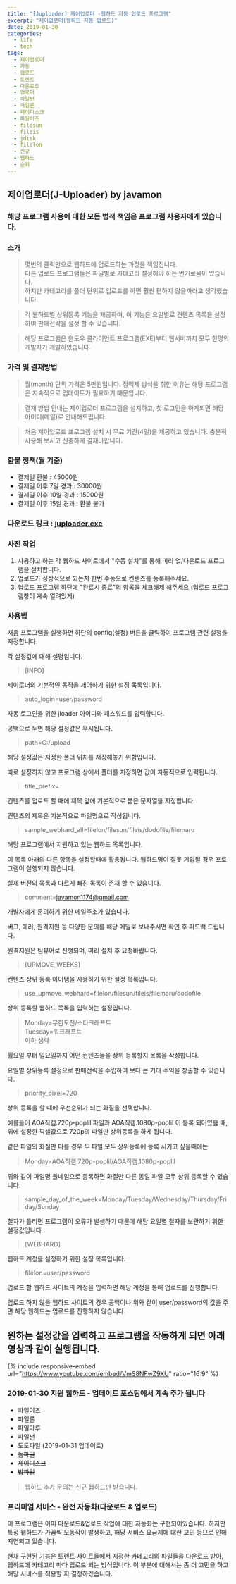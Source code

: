 ```yaml
---
title: "[Juploader] 제이업로더 -웹하드 자동 업로드 프로그램"
excerpt: "제이업로더(웹하드 자동 업로드)"
date: 2019-01-30
categories:
  - life
  - tech
tags:
  - 제이업로더
  - 자동
  - 업로드
  - 토렌트
  - 다운로드
  - 업로더
  - 파일썬
  - 파일론
  - 제이디스크
  - 파일이즈
  - filesun
  - fileis
  - jdisk
  - filelon
  - 신규
  - 웹하드
  - 순위
---
```


## 제이업로더(J-Uploader) by javamon

### 해당 프로그램 사용에 대한 모든 법적 책임은 프로그램 사용자에게 있습니다.

### 소개

> 몇번의 클릭만으로 웹하드에 업로드하는 과정을 책임집니다.<br>
다른 업로드 프로그램들은 파일별로 카테고리 설정해야 하는 번거로움이 있습니다.<br>
하지만 카테고리를 폴더 단위로 업로드를 하면 훨씬 편하지 않을까라고 생각했습니다.

> 각 웹하드별 상위등록 기능을 제공하며, 이 기능은 요일별로 컨텐츠 목록을 설정하여 판매전략을 설정 할 수 있습니다.

> 해당 프로그램은 윈도우 클라이언트 프로그램(EXE)부터 웹서버까지 모두 한명의 개발자가 개발하였습니다.


### 가격 및 결재방법

> 월(month) 단위 가격은 5만원입니다. 정액제 방식을 취한 이유는 해당 프로그램은 지속적으로 업데이트가 필요하기 때문입니다.

> 결재 방법 안내는 제이업로더 프로그램을 설치하고, 첫 로그인을 하게되면 해당 아이디(메일)로 안내해드립니다.

> 처음 제이업로드 프로그램 설치 시 무료 기간(4일)을 제공하고 있습니다. 충분히 사용해 보시고 신중하게 결재바랍니다.


### 환불 정책(월 기준)
- 결제일 환불 : 45000원
- 결제일 이후 7일 경과 : 30000원
- 결제일 이후 10일 경과 : 15000원
- 결제일 이후 15일 경과 : 환불 불가


### 다운로드 링크 : [juploader.exe](http://34.73.229.249/download/jloader)

### 사전 작업
1. 사용하고 하는 각 웹하드 사이트에서 "수동 설치"를 통해 미리 업/다운로드 프로그램을 설치합니다.
2. 업로드가 정상적으로 되는지 한번 수동으로 컨텐츠를 등록해주세요.
3. 업로드 프로그램 하단에 "완료시 종료"의 항목을 체크해제 해주세요.(업로드 프로그램창이 계속 열려있게)

### 사용법
<p>처음 프로그램을 실행하면 하단의 config(설정) 버튼을 클릭하여 프로그램 관련 설정을 지정합니다.</p>
<p>각 설정값에 대해 설명입니다.</p>


> [INFO]
<p>제이로더의 기본적인 동작을 제어하기 위한 설정 목록입니다.</p>


> auto_login=user/password
<p>자동 로그인을 위한 jloader 아이디와 패스워드를 입력합니다.</p>
<p>공백으로 두면 해당 설정값은 무시됩니다.</p>


> path=C:/upload
<p>해당 설정값은 지정한 폴더 위치를 저장해놓기 위함입니다.</p>
<p>따로 설정하지 않고 프로그램 상에서 폴더를 지정하면 값이 자동적으로 입력됩니다.</p>


> title_prefix=
<p>컨텐츠를 업로드 할 때에 제목 앞에 기본적으로 붙은 문자열을 지정합니다.</p>
<p>컨텐츠의 제목은 기본적으로 파일명으로 작성됩니다.</p>


> sample_webhard_all=filelon/filesun/fileis/dodofile/filemaru
<p>해당 프로그램에서 지원하고 있는 웹하드 목록입니다.</p>
<p>이 목록 아래의 다른 항목을 설정할때에 활용됩니다. 웹하드명이 잘못 기입될 경우 프로그램이 실행되지 않습니다.</p>
<p>실제 버전의 목록과 다르게 빠진 목록이 존재 할 수 있습니다.</p>


> comment=javamon1174@gmail.com
<p>개발자에게 문의하기 위한 메일주소가 있습니다.</p>
<p>버그, 에러, 원격지원 등 다양한 문의를 해당 메일로 보내주시면 확인 후 피드백 드립니다.</p>
<p>원격지원은 팀뷰어로 진행되며, 미리 설치 후 요청바랍니다.</p>


> [UPMOVE_WEEKS]
<p>컨텐츠 상위 등록 아이템을 사용하기 위한 설정 목록입니다.</p>


> use_upmove_webhard=filelon/filesun/fileis/filemaru/dodofile
<p>상위 등록할 웹하드 목록을 입력하는 설정입니다.</p>


> Monday=무한도전/스타크래프트<br>
Tuesday=워크래프트<br>
이하 생략
<p>월요일 부터 일요일까지 어떤 컨텐츠들을 상위 등록할지 목록을 작성합니다.</p>
<p>요일별 상위등록 설정으로 판매전략을 수립하여 보다 큰 기대 수익을 창출할 수 있습니다.</p>


> priority_pixel=720
<p>상위 등록을 할 때에 우선순위가 되는 화질을 선택합니다.</p>
<p>예를들어 AOA직캠.720p-poplil 파일과 AOA직캠.1080p-poplil
이 등록 되어있을 때, 위에 설정한 픽셀값으로 720p의 파일만 상위등록을 하게 됩니다.</p>
<p>같은 파일의 화질만 다를 경우 두 파일 모두 상위등록에 등록 시키고 싶을때에는</p>


> Monday=AOA직캠.720p-poplil/AOA직캠.1080p-poplil
<p>위와 같이 파일명 풀네임으로 등록하면 화질만 다른 동일 파일 모두 상위 등록할 수 있습니다.</p>


> sample_day_of_the_week=Monday/Tuesday/Wednesday/Thursday/Friday/Sunday
<p>철자가 틀리면 프로그램이 오류가 발생하기 때문에 해당 요일별 철자를 보관하기 위한 설정값입니다.</p>


> [WEBHARD]
<p>웹하드 계정을 설정하기 위한 설정 목록입니다.</p>


> filelon=user/password
<p>업로드 할 웹하드 사이트의 계정을 입력하면 해당 계정을 통해 업로드를 진행합니다.</p>
<p>업로드 하지 않을 웹하드 사이트의 경우 공백이나 위와 같이 user/password의 값을 주면
해당 웹하드는 업로드를 진행하지 않습니다.</p>


## 원하는 설정값을 입력하고 프로그램을 작동하게 되면 아래 영상과 같이 실행됩니다.
{% include responsive-embed url="https://www.youtube.com/embed/VmS8NFwZ9XU" ratio="16:9" %}

### 2019-01-30 지원 웹하드 - 업데이트 포스팅에서 계속 추가 됩니다
 - 파일이즈
 - 파일론
 - 파일마루
 - 파일썬
 - 도도파일 (2019-01-31 업데이트)
 - ~~놈파일~~
 - ~~제이디스크~~
 - ~~밥파일~~
 
 
 > 웹하드 추가 문의는 신규 웹하드만 받습니다.
 
 
### 프리미엄 서비스 - 완전 자동화(다운로드 & 업로드)
이 프로그램은 이미 다운로드&업로드 작업에 대한 자동화는 구현되어있습니다.
하지만 특정 웹하드가 가끔씩 오동작이 발생하고, 해당 서비스 요금제에 대한 고민 등으로 인해
지연되고 있습니다.

현재 구현된 기능은 토렌트 사이트들에서 지정한 카테고리의 파일들을 다운로드 받아, 웹하드에 카테고리 마다 업로드 되는 방식입니다.
이 부분에 대해서는 좀 더 고민을 하고 해당 서비스를 적용할 지 결정하겠습니다.